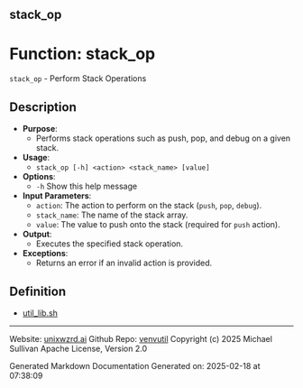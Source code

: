 ## stack_op
# Function: stack_op
`stack_op` - Perform Stack Operations
## Description
- **Purpose**:
  - Performs stack operations such as push, pop, and debug on a given stack.
- **Usage**: 
  - `stack_op [-h] <action> <stack_name> [value]`
- **Options**: 
  - `-h`   Show this help message
- **Input Parameters**: 
  - `action`: The action to perform on the stack (`push`, `pop`, `debug`).
  - `stack_name`: The name of the stack array.
  - `value`: The value to push onto the stack (required for `push` action).
- **Output**: 
  - Executes the specified stack operation.
- **Exceptions**: 
  - Returns an error if an invalid action is provided.

## Definition 

* [util_lib.sh](../util_lib_sh.md)
---

Website: [unixwzrd.ai](https://unixwzrd.ai)
Github Repo: [venvutil](https://github.com/unixwzrd/venvutil)
Copyright (c) 2025 Michael Sullivan
Apache License, Version 2.0

Generated Markdown Documentation
Generated on: 2025-02-18 at 07:38:09
